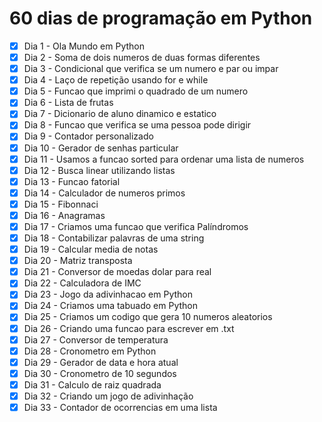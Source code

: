 # 60 dias de programação em Python

- [x] Dia 1 - Ola Mundo em Python
- [x] Dia 2 - Soma de dois numeros de duas formas diferentes
- [x] Dia 3 - Condicional que verifica se um numero e par ou impar
- [x] Dia 4 - Laço de repetição usando for e while
- [x] Dia 5 - Funcao que imprimi o quadrado de um numero
- [x] Dia 6 - Lista de frutas
- [x] Dia 7 - Dicionario de aluno dinamico e estatico
- [x] Dia 8 - Funcao que verifica se uma pessoa pode dirigir
- [x] Dia 9 - Contador personalizado
- [x] Dia 10 - Gerador de senhas particular
- [x] Dia 11 - Usamos a funcao sorted para ordenar uma lista de numeros
- [x] Dia 12 - Busca linear utilizando listas
- [x] Dia 13 - Funcao fatorial 
- [x] Dia 14 - Calculador de numeros primos
- [x] Dia 15 - Fibonnaci
- [x] Dia 16 - Anagramas
- [x] Dia 17 - Criamos uma funcao que verifica Palíndromos
- [x] Dia 18 - Contabilizar palavras de uma string
- [x] Dia 19 - Calcular media de notas
- [x] Dia 20 - Matriz transposta
- [x] Dia 21 - Conversor de moedas dolar para real
- [x] Dia 22 - Calculadora de IMC
- [x] Dia 23 - Jogo da adivinhacao em Python
- [x] Dia 24 - Criamos uma tabuado em Python
- [x] Dia 25 - Criamos um codigo que gera 10 numeros aleatorios
- [x] Dia 26 - Criando uma funcao para escrever em .txt
- [x] Dia 27 - Conversor de temperatura
- [x] Dia 28 - Cronometro em Python
- [x] Dia 29 - Gerador de data e hora atual
- [x] Dia 30 - Cronometro de 10 segundos
- [x] Dia 31 - Calculo de raiz quadrada
- [x] Dia 32 - Criando um jogo de adivinhação
- [x] Dia 33 - Contador de ocorrencias em uma lista